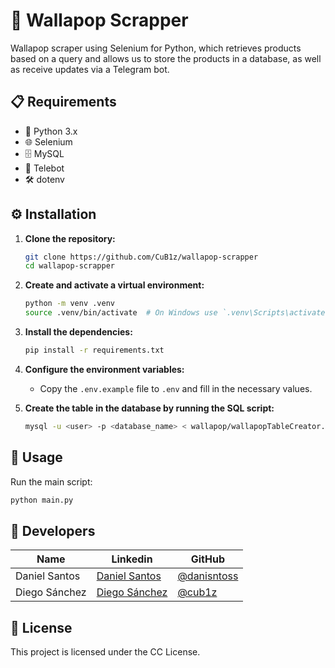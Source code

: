 # 🛒 Wallapop Scrapper

Wallapop scraper using Selenium for Python, which retrieves products based on a query and allows us to store the products in a database, as well as receive updates via a Telegram bot.

## 📋 Requirements

- 🐍 Python 3.x
- 🌐 Selenium
- 🗄️ MySQL
- 🤖 Telebot
- 🛠️ dotenv

## ⚙️ Installation

1. **Clone the repository:**
    ```sh
    git clone https://github.com/CuB1z/wallapop-scrapper
    cd wallapop-scrapper
    ```

2. **Create and activate a virtual environment:**
    ```sh
    python -m venv .venv
    source .venv/bin/activate  # On Windows use `.venv\Scripts\activate`
    ```

3. **Install the dependencies:**
    ```sh
    pip install -r requirements.txt
    ```

4. **Configure the environment variables:**
    - Copy the `.env.example` file to `.env` and fill in the necessary values.

5. **Create the table in the database by running the SQL script:**
    ```sh
    mysql -u <user> -p <database_name> < wallapop/wallapopTableCreator.sql
    ```

## 🚀 Usage

Run the main script:
```sh
python main.py
```

## 👥 Developers

| Name            | Linkedin                                                 | GitHub                                       |
| --------------- | -------------------------------------------------------- | -------------------------------------------- |
| Daniel Santos   | [Daniel Santos](https://www.linkedin.com/in/danisntoss/) | [@danisntoss](https://github.com/danisntoss) |
| Diego Sánchez   | [Diego Sánchez](https://www.linkedin.com/in/cub1z/)      | [@cub1z](https://github.com/cub1z)           |

## 📜 License

This project is licensed under the CC License.
